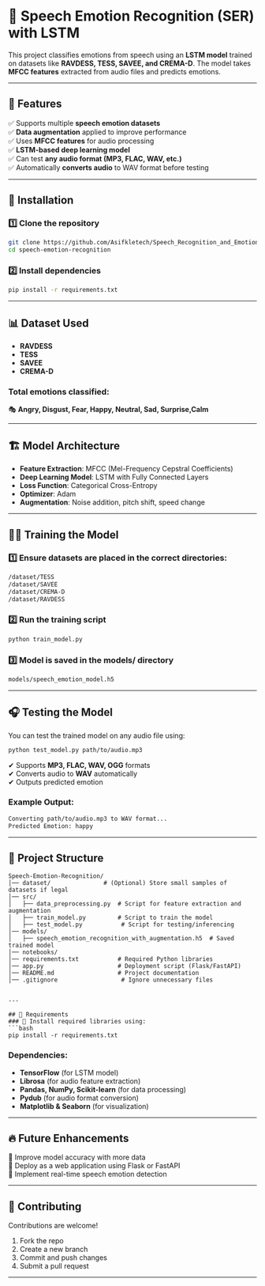 
# 🎤 Speech Emotion Recognition (SER) with LSTM

This project classifies emotions from speech using an **LSTM model** trained on datasets like **RAVDESS, TESS, SAVEE, and CREMA-D**. The model takes **MFCC features** extracted from audio files and predicts emotions.

---

## 📌 Features
✅ Supports multiple **speech emotion datasets**  
✅ **Data augmentation** applied to improve performance  
✅ Uses **MFCC features** for audio processing  
✅ **LSTM-based deep learning model**  
✅ Can test **any audio format (MP3, FLAC, WAV, etc.)**  
✅ Automatically **converts audio** to WAV format before testing  

---

## 🚀 Installation
### 1️⃣ Clone the repository
```bash
git clone https://github.com/Asifkletech/Speech_Recognition_and_Emotion_detection.git
cd speech-emotion-recognition
```

### 2️⃣ Install dependencies
```bash
pip install -r requirements.txt
```

---

## 📊 Dataset Used
- **RAVDESS**  
- **TESS**  
- **SAVEE**  
- **CREMA-D**  

### Total emotions classified:
🎭 **Angry, Disgust, Fear, Happy, Neutral, Sad, Surprise,Calm**

---

## 🏗️ Model Architecture
- **Feature Extraction**: MFCC (Mel-Frequency Cepstral Coefficients)  
- **Deep Learning Model**: LSTM with Fully Connected Layers  
- **Loss Function**: Categorical Cross-Entropy  
- **Optimizer**: Adam  
- **Augmentation**: Noise addition, pitch shift, speed change  

---

## 🏃‍♂️ Training the Model
### 1️⃣ Ensure datasets are placed in the correct directories:
```bash
/dataset/TESS
/dataset/SAVEE
/dataset/CREMA-D
/dataset/RAVDESS
```

### 2️⃣ Run the training script
```bash
python train_model.py
```

### 3️⃣ Model is saved in the models/ directory
```bash
models/speech_emotion_model.h5
```

---

## 🎧 Testing the Model
You can test the trained model on any audio file using:
```bash
python test_model.py path/to/audio.mp3
```

✔ Supports **MP3, FLAC, WAV, OGG** formats  
✔ Converts audio to **WAV** automatically  
✔ Outputs predicted emotion  

### Example Output:
```bash
Converting path/to/audio.mp3 to WAV format...
Predicted Emotion: happy
```

---

## 📁 Project Structure
```
Speech-Emotion-Recognition/
│── dataset/               # (Optional) Store small samples of datasets if legal
│── src/
│   ├── data_preprocessing.py  # Script for feature extraction and augmentation
│   ├── train_model.py         # Script to train the model
│   ├── test_model.py           # Script for testing/inferencing
│── models/
│   ├── speech_emotion_recognition_with_augmentation.h5  # Saved trained model
│── notebooks/
│── requirements.txt           # Required Python libraries
│── app.py                     # Deployment script (Flask/FastAPI)
│── README.md                  # Project documentation
│── .gitignore                  # Ignore unnecessary files


---

## 📜 Requirements
### 📌 Install required libraries using:
```bash
pip install -r requirements.txt
```

### Dependencies:
- **TensorFlow** (for LSTM model)  
- **Librosa** (for audio feature extraction)  
- **Pandas, NumPy, Scikit-learn** (for data processing)  
- **Pydub** (for audio format conversion)  
- **Matplotlib & Seaborn** (for visualization)  

---

## 🔥 Future Enhancements
🔹 Improve model accuracy with more data  
🔹 Deploy as a web application using Flask or FastAPI  
🔹 Implement real-time speech emotion detection  

---

## 🤝 Contributing
Contributions are welcome!
1. Fork the repo
2. Create a new branch
3. Commit and push changes
4. Submit a pull request

---


